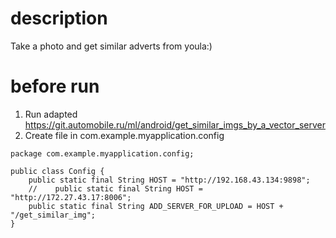 # description
Take a photo and get similar adverts from youla:)

# before run
1) Run adapted <https://git.automobile.ru/ml/android/get_similar_imgs_by_a_vector_server>
2) Create file in com.example.myapplication.config
```
package com.example.myapplication.config;

public class Config {
    public static final String HOST = "http://192.168.43.134:9898";
    //    public static final String HOST = "http://172.27.43.17:8006";
    public static final String ADD_SERVER_FOR_UPLOAD = HOST + "/get_similar_img";
}

```